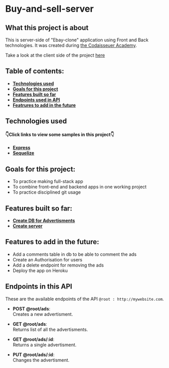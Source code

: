 # Buy-and-sell-server
## What this project is about

This is server-side of "Ebay-clone" application using Front and Back technologies. 
It was created during [the Codaisseuer Academy](https://codaisseur.com/become-a-developer).

Take a look at the client side of the project [here](https://github.com/mnezmah/buy-and-sell-client)

## Table of contents:

- **[Technologies used](#technologies-used)**
- **[Goals for this project](#goals-for-this-project)**
- **[Features built so far](#features-built-so-far)**
- **[Endpoints used in API](#endpoints-in-this-API)**
- **[Featrures to add in the future](#features-to-add-in-the-future)**

## Technologies used

#### 👇Click links to view some samples in this project👇

- **[Express](./db.js)**
- **[Sequelize](./index.js)**

## Goals for this project:

- To practice making full-stack app
- To combine front-end and backend apps in one working project
- To practice disciplined git usage

## Features built so far:

- **[Create DB for Advertisments](./Advertisments)**
- **[Create server](./index.js)**

## Features to add in the future:

- Add a comments table in db to be able to comment the ads
- Create an Authorisation for users
- Add a delete endpoint for removing the ads
- Deploy the app on Heroku

## Endpoints in this API

These are the available endpoints of the API `@root : http://mywebsite.com`.
* **POST @root/ads**:  
    Creates a new advertisment.
    
* **GET @root/ads**:  
   Returns list of all the advertisments.
    
* **GET @root/ads/:id**:  
    Returns a single advertisment.
    
* **PUT @root/ads/:id**:  
    Changes the advertisment.
    
